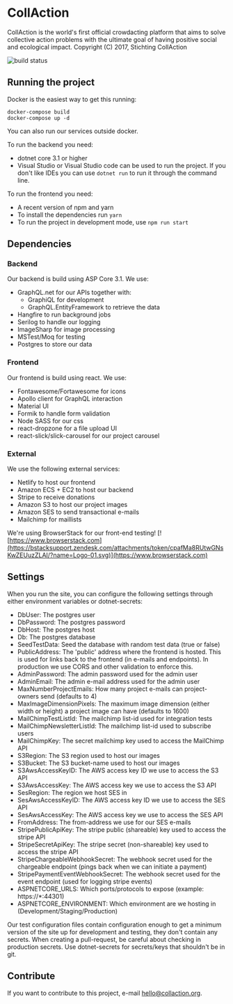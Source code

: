 # CollAction

CollAction is the world's first official crowdacting platform that aims to solve collective action problems with the ultimate goal of having positive social and ecological impact. 
Copyright (C) 2017, Stichting CollAction

![build status](https://travis-ci.org/CollActionteam/CollAction.svg?branch=master)

## Running the project

Docker is the easiest way to get this running: 

```
docker-compose build
docker-compose up -d
```

You can also run our services outside docker.

To run the backend you need:
* dotnet core 3.1 or higher
* Visual Studio or Visual Studio code can be used to run the project. If you don't like IDEs you can use `dotnet run` to run it through the command line.

To run the frontend you need:
* A recent version of npm and yarn
* To install the dependencies run `yarn`
* To run the project in development mode, use `npm run start`

## Dependencies

### Backend

Our backend is build using ASP Core 3.1. We use:
* GraphQL.net for our APIs together with:
  * GraphiQL for development
  * GraphQL.EntityFramework to retrieve the data
* Hangfire to run background jobs
* Serilog to handle our logging
* ImageSharp for image processing
* MSTest/Moq for testing
* Postgres to store our data

### Frontend

Our frontend is build using react. We use:
* Fontawesome/Fortawesome for icons
* Apollo client for GraphQL interaction
* Material UI
* Formik to handle form validation
* Node SASS for our css
* react-dropzone for a file upload UI
* react-slick/slick-carousel for our project carousel

### External

We use the following external services:
* Netlify to host our frontend
* Amazon ECS + EC2 to host our backend
* Stripe to receive donations
* Amazon S3 to host our project images
* Amazon SES to send transactional e-mails
* Mailchimp for maillists

We're using BrowserStack for our front-end testing!
[![https://www.browserstack.com](https://bstacksupport.zendesk.com/attachments/token/cpafMa8RUtwGNsKwZEUuzZLAI/?name=Logo-01.svg)](https://www.browserstack.com)

## Settings

When you run the site, you can configure the following settings through either environment variables or dotnet-secrets:

* DbUser: The postgres user
* DbPassword: The postgres password
* DbHost: The postgres host
* Db: The postgres database
* SeedTestData: Seed the database with random test data (true or false)
* PublicAddress: The 'public' address where the frontend is hosted. This is used for links back to the frontend (in e-mails and endpoints). In production we use CORS and other validation to enforce this.
* AdminPassword: The admin password used for the admin user
* AdminEmail: The admin e-mail address used for the admin user
* MaxNumberProjectEmails: How many project e-mails can project-owners send (defaults to 4)
* MaxImageDimensionPixels: The maximum image dimension (either width or height) a project image can have (defaults to 1600)
* MailChimpTestListId: The mailchimp list-id used for integration tests
* MailChimpNewsletterListId: The mailchimp list-id used to subscribe users
* MailChimpKey: The secret mailchimp key used to access the MailChimp API
* S3Region: The S3 region used to host our images
* S3Bucket: The S3 bucket-name used to host our images
* S3AwsAccessKeyID: The AWS access key ID we use to access the S3 API
* S3AwsAccessKey: The AWS access key we use to access the S3 API
* SesRegion: The region we host SES in
* SesAwsAccessKeyID: The AWS access key ID we use to access the SES API
* SesAwsAccessKey: The AWS access key we use to access the SES API
* FromAddress: The from-address we use for our SES e-mails
* StripePublicApiKey: The stripe public (shareable) key used to access the stripe API
* StripeSecretApiKey: The stripe secret (non-shareable) key used to access the stripe API
* StripeChargeableWebhookSecret: The webhook secret used for the chargeable endpoint (pings back when we can initiate a payment)
* StripePaymentEventWebhookSecret: The webhook secret used for the event endpoint (used for logging stripe events)
* ASPNETCORE_URLS: Which ports/protocols to expose (example: https://*:44301) 
* ASPNETCORE_ENVIRONMENT: Which environment are we hosting in (Development/Staging/Production)

Our test configuration files contain configuration enough to get a minimum version of the site up for development and testing, they don't contain any secrets. When creating a pull-request, be careful about checking in production secrets. Use dotnet-secrets for secrets/keys that shouldn't be in git.

## Contribute

If you want to contribute to this project, e-mail hello@collaction.org.

